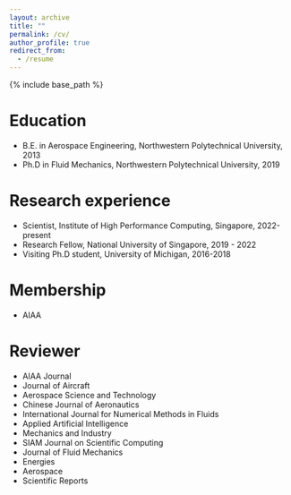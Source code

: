 ```yaml
---
layout: archive
title: ""
permalink: /cv/
author_profile: true
redirect_from:
  - /resume
---
```


{% include base_path %}

Education
======
* B.E. in Aerospace Engineering, Northwestern Polytechnical University, 2013
* Ph.D in Fluid Mechanics,  Northwestern Polytechnical University,  2019

Research experience
======
* Scientist, Institute of High Performance Computing, Singapore, 2022-present
* Research Fellow, National University of Singapore, 2019 - 2022
* Visiting Ph.D student,  University of Michigan, 2016-2018

Membership
======
* AIAA

Reviewer
======
* AIAA Journal
* Journal of Aircraft
* Aerospace Science and Technology
* Chinese Journal of Aeronautics
* International Journal for Numerical Methods in Fluids
* Applied Artificial Intelligence
* Mechanics and Industry
* SIAM Journal on Scientific Computing
* Journal of Fluid Mechanics
* Energies
* Aerospace
* Scientific Reports

